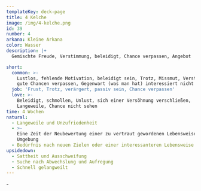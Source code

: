 ```yaml
---
templateKey: deck-page
title: 4 Kelche
image: /img/4-kelche.png
id: 39
number: 4
arkana: Kleine Arkana
color: Wasser
description: |+
  Gemischte Freude, Verstimmung, beleidigt, Chance verpassen, Angebot

short:
  common: >-
    Lustlos, fehlende Motivation, beleidigt sein, Trotz, Missmut, Verstimmung,
    gute Chancen verpassen, Gegenwart (was man hat) interessiert nicht
  job: 'Frust, Trotz, verärgert, passiv sein, Chance verpassen'
  love: >-
    Beleidigt, schmollen, Unlust, sich einer Versöhnung verschließen,
    Langeweile, Chance nicht sehen
time: 4 Wochen
natural:
  - Langeweile und Unzufriedenheit
  - >-
    Eine Zeit der Neubewertung einer zu vertraut gewordenen Lebensweise oder
    Umgebung
  - Bedürfnis nach neuen Zielen oder einer interessanteren Lebensweise
upsidedown:
  - Sattheit und Ausschweifung
  - Suche nach Abwechslung und Aufregung
  - Schnell gelangweilt
---
```

\-
